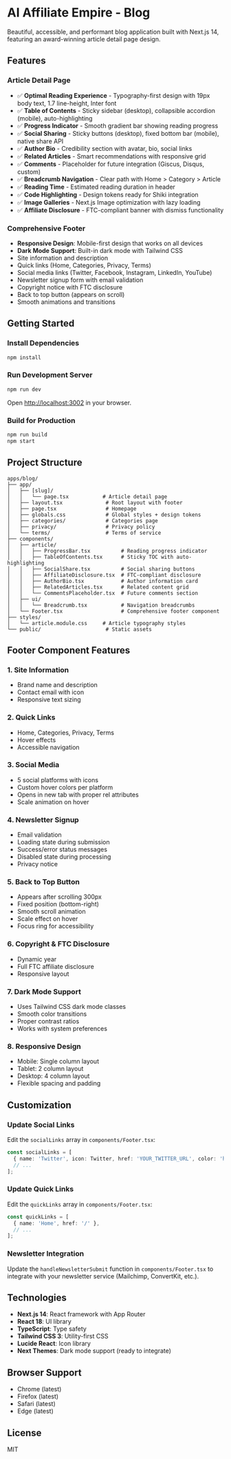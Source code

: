 # AI Affiliate Empire - Blog

Beautiful, accessible, and performant blog application built with Next.js 14, featuring an award-winning article detail page design.

## Features

### Article Detail Page

- ✅ **Optimal Reading Experience** - Typography-first design with 19px body text, 1.7 line-height, Inter font
- ✅ **Table of Contents** - Sticky sidebar (desktop), collapsible accordion (mobile), auto-highlighting
- ✅ **Progress Indicator** - Smooth gradient bar showing reading progress
- ✅ **Social Sharing** - Sticky buttons (desktop), fixed bottom bar (mobile), native share API
- ✅ **Author Bio** - Credibility section with avatar, bio, social links
- ✅ **Related Articles** - Smart recommendations with responsive grid
- ✅ **Comments** - Placeholder for future integration (Giscus, Disqus, custom)
- ✅ **Breadcrumb Navigation** - Clear path with Home > Category > Article
- ✅ **Reading Time** - Estimated reading duration in header
- ✅ **Code Highlighting** - Design tokens ready for Shiki integration
- ✅ **Image Galleries** - Next.js Image optimization with lazy loading
- ✅ **Affiliate Disclosure** - FTC-compliant banner with dismiss functionality

### Comprehensive Footer

- **Responsive Design**: Mobile-first design that works on all devices
- **Dark Mode Support**: Built-in dark mode with Tailwind CSS
- Site information and description
- Quick links (Home, Categories, Privacy, Terms)
- Social media links (Twitter, Facebook, Instagram, LinkedIn, YouTube)
- Newsletter signup form with email validation
- Copyright notice with FTC disclosure
- Back to top button (appears on scroll)
- Smooth animations and transitions

## Getting Started

### Install Dependencies

```bash
npm install
```

### Run Development Server

```bash
npm run dev
```

Open [http://localhost:3002](http://localhost:3002) in your browser.

### Build for Production

```bash
npm run build
npm start
```

## Project Structure

```
apps/blog/
├── app/
│   ├── [slug]/
│   │   └── page.tsx           # Article detail page
│   ├── layout.tsx              # Root layout with footer
│   ├── page.tsx                # Homepage
│   ├── globals.css             # Global styles + design tokens
│   ├── categories/             # Categories page
│   ├── privacy/                # Privacy policy
│   └── terms/                  # Terms of service
├── components/
│   ├── article/
│   │   ├── ProgressBar.tsx          # Reading progress indicator
│   │   ├── TableOfContents.tsx      # Sticky TOC with auto-highlighting
│   │   ├── SocialShare.tsx          # Social sharing buttons
│   │   ├── AffiliateDisclosure.tsx  # FTC-compliant disclosure
│   │   ├── AuthorBio.tsx            # Author information card
│   │   ├── RelatedArticles.tsx      # Related content grid
│   │   └── CommentsPlaceholder.tsx  # Future comments section
│   ├── ui/
│   │   └── Breadcrumb.tsx           # Navigation breadcrumbs
│   └── Footer.tsx                   # Comprehensive footer component
├── styles/
│   └── article.module.css     # Article typography styles
└── public/                     # Static assets
```

## Footer Component Features

### 1. Site Information
- Brand name and description
- Contact email with icon
- Responsive text sizing

### 2. Quick Links
- Home, Categories, Privacy, Terms
- Hover effects
- Accessible navigation

### 3. Social Media
- 5 social platforms with icons
- Custom hover colors per platform
- Opens in new tab with proper rel attributes
- Scale animation on hover

### 4. Newsletter Signup
- Email validation
- Loading state during submission
- Success/error status messages
- Disabled state during processing
- Privacy notice

### 5. Back to Top Button
- Appears after scrolling 300px
- Fixed position (bottom-right)
- Smooth scroll animation
- Scale effect on hover
- Focus ring for accessibility

### 6. Copyright & FTC Disclosure
- Dynamic year
- Full FTC affiliate disclosure
- Responsive layout

### 7. Dark Mode Support
- Uses Tailwind CSS dark mode classes
- Smooth color transitions
- Proper contrast ratios
- Works with system preferences

### 8. Responsive Design
- Mobile: Single column layout
- Tablet: 2 column layout
- Desktop: 4 column layout
- Flexible spacing and padding

## Customization

### Update Social Links
Edit the `socialLinks` array in `components/Footer.tsx`:

```typescript
const socialLinks = [
  { name: 'Twitter', icon: Twitter, href: 'YOUR_TWITTER_URL', color: 'hover:text-blue-400' },
  // ...
];
```

### Update Quick Links
Edit the `quickLinks` array in `components/Footer.tsx`:

```typescript
const quickLinks = [
  { name: 'Home', href: '/' },
  // ...
];
```

### Newsletter Integration
Update the `handleNewsletterSubmit` function in `components/Footer.tsx` to integrate with your newsletter service (Mailchimp, ConvertKit, etc.).

## Technologies

- **Next.js 14**: React framework with App Router
- **React 18**: UI library
- **TypeScript**: Type safety
- **Tailwind CSS 3**: Utility-first CSS
- **Lucide React**: Icon library
- **Next Themes**: Dark mode support (ready to integrate)

## Browser Support

- Chrome (latest)
- Firefox (latest)
- Safari (latest)
- Edge (latest)

## License

MIT

